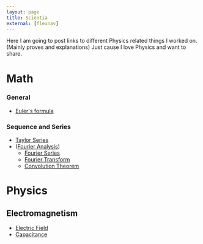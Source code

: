 ```yaml
---
layout: page
title: Scientia
external: [flexnav]
---
```


Here I am going to post links to different Physics related things I worked on. (Mainly proves and explanations) Just cause I love Physics and want to share.

# Math

### General

* [Euler's formula](/scientia/math/eulers-formula)

### Sequence and Series
* [Taylor Series](/scientia/math/taylor-series)
* ([Fourier Analysis](http://en.wikipedia.org/wiki/Fourier_analysis))
  * [Fourier Series](/scientia/math/fourier-series)
  * [Fourier Transform](/scientia/math/fourier-transform)
  * [Convolution Theorem](/scientia/math/convolution)

<!--
## Calculus

### Derivative Proofs

### Integral Proofs

### Vector Mathematics
  * [Del](/scientia/math/calculus/del)
  * Gradient
  * Divergence
  * Curl
-->

# Physics

<!-- ## Classical mechanics

### Kinematics

### Forces

### Work & Energy

## Fluid Dynamics

## Solid Dynamics

## Thermodynamics

* Zeroth law
* First law
* Second law
* Third law-->

## Electromagnetism

* [Electric Field](/scientia/physics/eandm/electric-field)
* [Capacitance](/scientia/physics/eandm/capacitance)

<!--### Optics

## Relativity

* [Special Relativity](/scientia/physics/relativity/special)
* [General Relativity](/scientia/physics/relativity/general)

## Quantum mechanics

# Astronomy

* Kepler's laws of planetary motion-->
